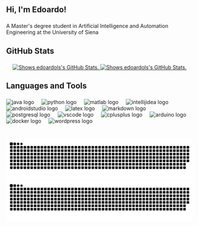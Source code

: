 <h2 align="left">Hi, I'm Edoardo!</h2>

###

<p align="left">A Master's degree student in Artificial  Intelligence and Automation Engineering at the University of Siena</p>

###

<h2 align="left">GitHub Stats</h2>

###
<div align="center">
  <a href="https://github.com/edoardols/github-readme-stats">
    <picture>
      <source media="(prefers-color-scheme: dark)" srcset="https://github-readme-stats.vercel.app/api?username=edoardols&hide_title=true&hide_rank=false&show_icons=true&include_all_commits=true&count_private=true&disable_animations=false&theme=dracula&locale=en&hide_border=false" height="140" alt="stats graph">
      <img alt="Shows edoardols's GitHub Stats." src="https://github-readme-stats.vercel.app/api?username=edoardols&hide_title=true&hide_rank=false&show_icons=true&include_all_commits=true&count_private=true&disable_animations=false&theme=default&locale=en&hide_border=false" height="140" alt="stats graph">
    </picture>
  </a>


  <a href="https://github.com/edoardols/github-readme-stats">
    <picture>
      <source media="(prefers-color-scheme: dark)" srcset="https://github-readme-stats.vercel.app/api/top-langs?username=edoardols&locale=en&hide_title=true&layout=compact&card_width=320&langs_count=6&theme=dracula&hide_border=false" height="140" alt="languages graph">
      <img alt="Shows edoardols's GitHub Stats." src="https://github-readme-stats.vercel.app/api/top-langs?username=edoardols&locale=en&hide_title=true&layout=compact&card_width=320&langs_count=6&theme=default&hide_border=false" height="140" alt="languages graph">
    </picture>
  </a>
</div>

###

<h2 align="left">Languages and Tools</h2>

###

<div align="left">
  <img src="https://skillicons.dev/icons?i=java" height="30" alt="java logo"  />
  <img width="12" />
  <img src="https://skillicons.dev/icons?i=py" height="30" alt="python logo"  />
  <img width="12" />
  <img src="https://skillicons.dev/icons?i=matlab" height="30" alt="matlab logo"  />
  <img width="12" />
  <img src="https://skillicons.dev/icons?i=idea" height="30" alt="intellijidea logo"  />
  <img width="12" />
  <img src="https://skillicons.dev/icons?i=androidstudio" height="30" alt="androidstudio logo"  />
  <img width="12" />
  <img src="https://skillicons.dev/icons?i=latex" height="30" alt="latex logo"  />
  <img width="12" />
  <img src="https://skillicons.dev/icons?i=md" height="30" alt="markdown logo"  />
  <img width="12" />
  <img src="https://skillicons.dev/icons?i=postgres" height="30" alt="postgresql logo"  />
  <img width="12" />
  <img src="https://skillicons.dev/icons?i=vscode" height="30" alt="vscode logo"  />
  <img width="12" />
  <img src="https://skillicons.dev/icons?i=cpp" height="30" alt="cplusplus logo"  />
  <img width="12" />
  <img src="https://skillicons.dev/icons?i=arduino" height="30" alt="arduino logo"  />
  <img width="12" />
  <img src="https://skillicons.dev/icons?i=docker" height="30" alt="docker logo"  />
  <img width="12" />
  <img src="https://skillicons.dev/icons?i=wordpress" height="30" alt="wordpress logo"  />
</div>

###

<br clear="both">
<a href="https://github.com/edoardols/github-readme-stats">
  <picture>
    <source media="(prefers-color-scheme: dark)" srcset="https://raw.githubusercontent.com/edoardols/edoardols/output/snake-dark.svg" alt="Snake animation">
    <img alt="Shows edoardols's GitHub Stats." src="https://raw.githubusercontent.com/edoardols/edoardols/output/snake.svg" alt="Snake animation">
  </picture>
</a>
<img src="https://raw.githubusercontent.com/edoardols/edoardols/output/snake.svg" alt="Snake animation"/>

###
